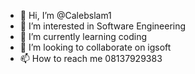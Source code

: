 - 👋 Hi, I’m @Calebslam1
- 👀 I’m interested in Software Engineering 
- 🌱 I’m currently learning coding
- 💞️ I’m looking to collaborate on igsoft
- 📫 How to reach me 08137929383

<!---
Calebslam1/Calebslam1 is a ✨ special ✨ repository because its `README.md` (this file) appears on your GitHub profile.
You can click the Preview link to take a look at your changes.
--->
